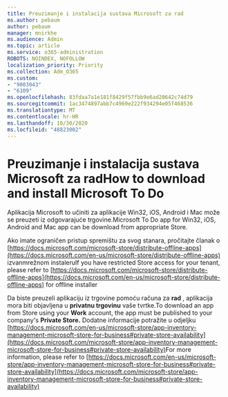```yaml
---
title: Preuzimanje i instalacija sustava Microsoft za rad
ms.author: pebaum
author: pebaum
manager: mnirkhe
ms.audience: Admin
ms.topic: article
ms.service: o365-administration
ROBOTS: NOINDEX, NOFOLLOW
localization_priority: Priority
ms.collection: Adm_O365
ms.custom:
- "9003043"
- "6109"
ms.openlocfilehash: 83fdaa7a1e181f8429f57fbb9e6ad20642c74d79
ms.sourcegitcommit: 1ac3474897abb7c4969e222f934294e05f468536
ms.translationtype: MT
ms.contentlocale: hr-HR
ms.lasthandoff: 10/30/2020
ms.locfileid: "48823002"
---
```

# <a name="how-to-download-and-install-microsoft-to-do"></a><span data-ttu-id="5becc-102">Preuzimanje i instalacija sustava Microsoft za rad</span><span class="sxs-lookup"><span data-stu-id="5becc-102">How to download and install Microsoft To Do</span></span>

<span data-ttu-id="5becc-103">Aplikacija Microsoft to učiniti za aplikacije Win32, iOS, Android i Mac može se preuzeti iz odgovarajuće trgovine.</span><span class="sxs-lookup"><span data-stu-id="5becc-103">Microsoft To Do app for Win32, iOS, Android and Mac app can be download from appropriate Store.</span></span>

<span data-ttu-id="5becc-104">Ako imate ograničen pristup spremištu za svog stanara, pročitajte članak o [https://docs.microsoft.com/microsoft-store/distribute-offline-apps](https://docs.microsoft.com/en-us/microsoft-store/distribute-offline-apps) izvanmrežnom instaleru</span><span class="sxs-lookup"><span data-stu-id="5becc-104">If you have restricted Store access for your tenant, please refer to [https://docs.microsoft.com/microsoft-store/distribute-offline-apps](https://docs.microsoft.com/en-us/microsoft-store/distribute-offline-apps) for offline installer</span></span>

<span data-ttu-id="5becc-105">Da biste preuzeli aplikaciju iz trgovine pomoću računa za **rad** , aplikacija mora biti objavljena u **privatnu trgovinu** vaše tvrtke.</span><span class="sxs-lookup"><span data-stu-id="5becc-105">To download an app from Store using your **Work** account, the app must be published to your company's **Private Store.**</span></span> <span data-ttu-id="5becc-106">Dodatne informacije potražite u odjeljku [https://docs.microsoft.com/en-us/microsoft-store/app-inventory-management-microsoft-store-for-business#private-store-availability](https://docs.microsoft.com/microsoft-store/app-inventory-management-microsoft-store-for-business#private-store-availability)</span><span class="sxs-lookup"><span data-stu-id="5becc-106">For more information, please refer to [https://docs.microsoft.com/en-us/microsoft-store/app-inventory-management-microsoft-store-for-business#private-store-availability](https://docs.microsoft.com/microsoft-store/app-inventory-management-microsoft-store-for-business#private-store-availability)</span></span>